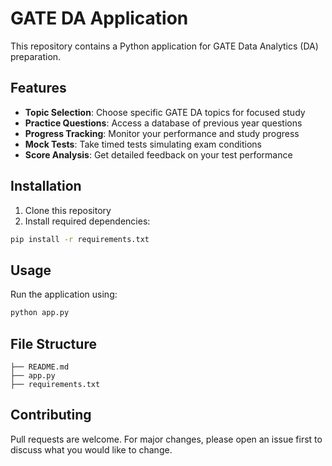 # GATE DA Application

This repository contains a Python application for GATE Data Analytics (DA) preparation.

## Features

- **Topic Selection**: Choose specific GATE DA topics for focused study
- **Practice Questions**: Access a database of previous year questions
- **Progress Tracking**: Monitor your performance and study progress
- **Mock Tests**: Take timed tests simulating exam conditions
- **Score Analysis**: Get detailed feedback on your test performance

## Installation

1. Clone this repository
2. Install required dependencies:
```bash
pip install -r requirements.txt
```

## Usage

Run the application using:
```bash
python app.py
```

## File Structure

```
├── README.md
├── app.py
├── requirements.txt
```

## Contributing

Pull requests are welcome. For major changes, please open an issue first to discuss what you would like to change.
